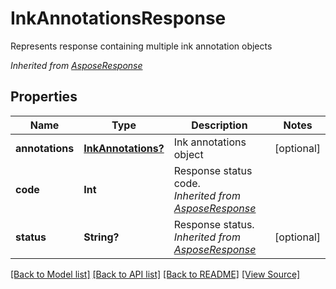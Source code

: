 ﻿# InkAnnotationsResponse
Represents response containing multiple ink annotation objects

*Inherited from [AsposeResponse](AsposeResponse.md)*
## Properties
Name | Type | Description | Notes
------------ | ------------- | ------------- | -------------
**annotations** | [**InkAnnotations?**](InkAnnotations.md) | Ink annotations object | [optional]
**code** | **Int** | Response status code.<br />*Inherited from [AsposeResponse](AsposeResponse.md)* | 
**status** | **String?** | Response status.<br />*Inherited from [AsposeResponse](AsposeResponse.md)* | [optional]

[[Back to Model list]](../README.md#documentation-for-models) [[Back to API list]](../README.md#documentation-for-api-endpoints) [[Back to README]](../README.md) [[View Source]](../AsposePdfCloud/Models/InkAnnotationsResponse.swift)

